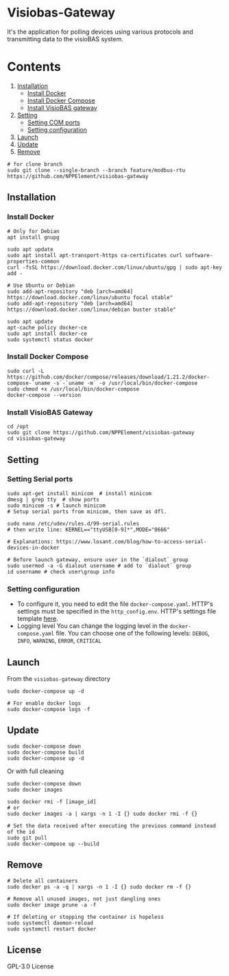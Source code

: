 # Visiobas-Gateway

It's the application for polling devices using various protocols and transmitting data to
the visioBAS system.

# Contents

1. [Installation](#Installation)
    - [Install Docker](#Install-Docker)
    - [Install Docker Compose](#Install-Docker-Compose)
    - [Install VisioBAS gateway](#Install-VisioBAS-Gateway)
2. [Setting](#Setting)
    - [Setting COM ports](#Setting-Serial-ports)
    - [Setting configuration](#Setting-configuration)
3. [Launch](#Launch)
4. [Update](#Update)
5. [Remove](#Remove)

``` shell
# for clone branch
sudo git clone --single-branch --branch feature/modbus-rtu https://github.com/NPPElement/visiobas-gateway
```

## Installation

### Install Docker

``` shell
# Only for Debian
apt install gnupg

sudo apt update
sudo apt install apt-transport-https ca-certificates curl software-properties-common
curl -fsSL https://download.docker.com/linux/ubuntu/gpg | sudo apt-key add -

# Use Ubuntu or Debian
sudo add-apt-repository "deb [arch=amd64] https://download.docker.com/linux/ubuntu focal stable"
sudo add-apt-repository "deb [arch=amd64] https://download.docker.com/linux/debian buster stable"

sudo apt update
apt-cache policy docker-ce
sudo apt install docker-ce
sudo systemctl status docker
```

### Install Docker Compose

``` shell
sudo curl -L https://github.com/docker/compose/releases/download/1.21.2/docker-compose-`uname -s`-`uname -m` -o /usr/local/bin/docker-compose
sudo chmod +x /usr/local/bin/docker-compose
docker-compose --version
```

### Install VisioBAS Gateway

``` shell
cd /opt
sudo git clone https://github.com/NPPElement/visiobas-gateway
cd visiobas-gateway
```

## Setting

### Setting Serial ports

```shell
sudo apt-get install minicom  # install minicom
dmesg | grep tty  # show ports
sudo minicom -s # launch minicom
# Setup serial ports from minicom, then save as dfl.

sudo nano /etc/udev/rules.d/99-serial.rules
# then write line: KERNEL=="ttyUSB[0-9]*",MODE="0666"

# Explanations: https://www.losant.com/blog/how-to-access-serial-devices-in-docker

# Before launch gateway, ensure user in the `dialout` group
sudo usermod -a -G dialout username # add to `dialout` group
id username # check user\group info
```


### Setting configuration

- To configure it, you need to edit the file `docker-compose.yaml`. HTTP's settings must be
  specified in the `http_config.env`. HTTP's settings file
  template [here](http_config.env.template).
- Logging level You can change the logging level in the `docker-compose.yaml` file. You can
  choose one of the following levels: `DEBUG`, `INFO`, `WARNING`, `ERROR`, `CRITICAL`

## Launch

From the `visiobas-gateway` directory

``` shell
sudo docker-compose up -d

# For enable docker logs
sudo docker-compose logs -f
```

## Update

``` shell
sudo docker-compose down
sudo docker-compose build
sudo docker-compose up -d
```

Or with full cleaning

``` shell
sudo docker-compose down 
sudo docker images

sudo docker rmi -f [image_id]
# or
sudo docker images -a | xargs -n 1 -I {} sudo docker rmi -f {}
```

``` shell
# Set the data received after executing the previous command instead of the id
sudo git pull
sudo docker-compose up --build
```

## Remove

``` shell
# Delete all containers
sudo docker ps -a -q | xargs -n 1 -I {} sudo docker rm -f {}

# Remove all unused images, not just dangling ones
sudo docker image prune -a -f

# If deleting or stopping the container is hopeless
sudo systemctl daemon-reload
sudo systemctl restart docker
```

## License

GPL-3.0 License
